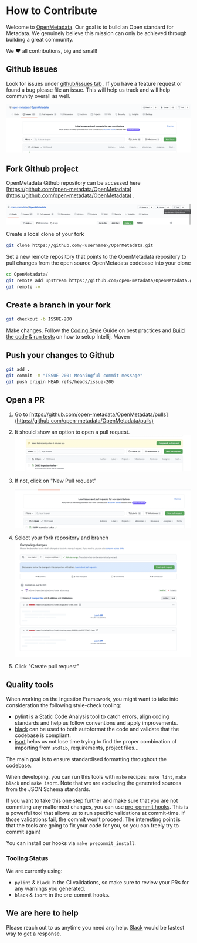 # How to Contribute

Welcome to [OpenMetadata](https://open-metadata.org). Our goal is to build an Open standard for Metadata. We genuinely believe this mission can only be achieved through building a great community.

We ❤️ all contributions, big and small!

## Github issues

Look for issues under [github/issues tab](https://github.com/open-metadata/OpenMetadata/issues) . If you have a feature request or found a bug please file an issue. This will help us track and will help community overall as well.

![./images/new-issue.png](../../../.gitbook/assets/new-issue.png)

## Fork Github project

OpenMetadata Github repository can be accessed here [https://github.com/open-metadata/OpenMetadata](https://github.com/open-metadata/OpenMetadata) .

![./images/fork-github.png](<../../../.gitbook/assets/fork-github (1).png>)

Create a local clone of your fork

```bash
git clone https://github.com/<username>/OpenMetadata.git
```

Set a new remote repository that points to the OpenMetadata repository to pull changes from the open source OpenMetadata codebase into your clone

```bash
cd OpenMetadata/
git remote add upstream https://github.com/open-metadata/OpenMetadata.git
git remote -v
```

## Create a branch in your fork

```bash
git checkout -b ISSUE-200
```

Make changes. Follow the [Coding Style](coding-style.md) Guide on best practices and [Build the code & run tests](build-code-run-tests.md) on how to setup Intellij, Maven

## Push your changes to Github

```bash
git add .
git commit -m "ISSUE-200: Meaningful commit message"
git push origin HEAD:refs/heads/issue-200
```

## Open a PR

1. Go to [https://github.com/open-metadata/OpenMetadata/pulls](https://github.com/open-metadata/OpenMetadata/pulls)
2. It should show an option to open a pull request. ![./images/pull-request-1.png](../../../.gitbook/assets/pull-request-1.png)
3.  If not, click on "New Pull request"

    ![./images/pull-request.png](../../../.gitbook/assets/pull-request.png)
4. Select your fork repository and branch ![./images/pull-request-2.png](../../../.gitbook/assets/pull-request-2.png)
5. Click "Create pull request"

## Quality tools

When working on the Ingestion Framework, you might want to take into consideration the following style-check tooling:
- [pylint](www.pylint.org) is a Static Code Analysis tool to catch errors, align coding standards and help us follow conventions and apply improvements.
- [black](https://black.readthedocs.io/en/stable/) can be used to both autoformat the code and validate that the codebase is compliant.
- [isort](https://pycqa.github.io/isort/) helps us not lose time trying to find the proper combination of importing from `stdlib`, requirements, project files…

The main goal is to ensure standardised formatting throughout the codebase.

When developing, you can run this tools with `make` recipes: `make lint`, `make black` and `make isort`. Note that we are excluding the generated sources
from the JSON Schema standards.

If you want to take this one step further and make sure that you are not commiting any malformed changes, you can use [pre-commit hooks](https://pre-commit.com/).
This is a powerful tool that allows us to run specific validations at commit-time. If those validations fail, the commit won't proceed. The interesting point
is that the tools are going to fix your code for you, so you can freely try to commit again!

You can install our hooks via `make precommit_install`.

### Tooling Status

We are currently using:
- `pylint` & `black` in the CI validations, so make sure to review your PRs for any warnings you generated.
- `black` & `isort` in the pre-commit hooks.

## We are here to help

Please reach out to us anytime you need any help. [Slack](https://slack.open-metadata.org) would be fastest way to get a response.
